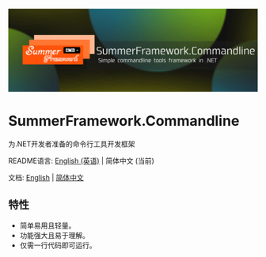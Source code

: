 ![SHOWING](../showing_image.png)
# SummerFramework.Commandline

为.NET开发者准备的命令行工具开发框架

README语言: [English (英语)](../README.md) | 简体中文 (当前)

文档: [English](../docs/en_us.md) | [简体中文](../docs/zh_cn.md)

## 特性

- 简单易用且轻量。
- 功能强大且易于理解。
- 仅需一行代码即可运行。